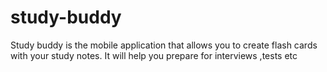 # study-buddy
Study buddy is the mobile application that allows you to create flash cards with your study notes. It will help you prepare for interviews ,tests etc 
